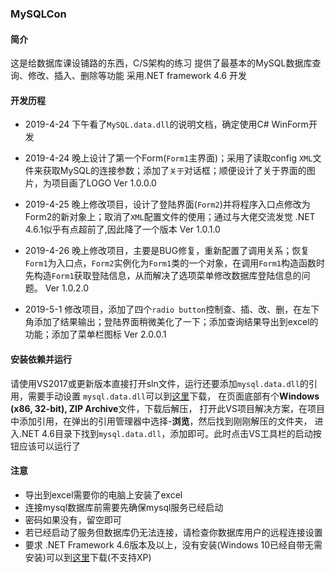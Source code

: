 ### MySQLCon

#### 简介

这是给数据库课设铺路的东西，C/S架构的练习
提供了最基本的MySQL数据库查询、修改、插入、删除等功能
采用.NET framework 4.6 开发

#### 开发历程

* 2019-4-24 下午看了`MySQL.data.dll`的说明文档，确定使用C# WinForm开发

* 2019-4-24 晚上设计了第一个Form(`Form1`主界面)；采用了读取config `XML`文件来获取MySQL的连接参数；添加了`关于`对话框；顺便设计了关于界面的图片，为项目画了LOGO
Ver 1.0.0.0

* 2019-4-25 晚上修改项目，设计了登陆界面(`Form2`)并将程序入口点修改为Form2的新对象上；取消了`XML`配置文件的使用；通过与大佬交流发觉 .NET 4.6.1似乎有点超前了,因此降了一个版本
Ver 1.0.1.0

* 2019-4-26 晚上修改项目，主要是BUG修复，重新配置了调用关系；恢复`Form1`为入口点，`Form2`实例化为`Form1`类的一个对象，在调用`Form1`构造函数时先构造`Form1`获取登陆信息，从而解决了选项菜单修改数据库登陆信息的问题。
Ver 1.0.2.0

* 2019-5-1 修改项目，添加了四个`radio button`控制查、插、改、删，在左下角添加了结果输出；登陆界面稍微美化了一下；添加查询结果导出到excel的功能；添加了菜单栏图标
Ver 2.0.0.1

#### 安装依赖并运行

请使用VS2017或更新版本直接打开sln文件，运行还要添加`mysql.data.dll`的引用，需要手动设置
`mysql.data.dll`可以到[这里](https://dev.mysql.com/downloads/windows/visualstudio/)下载，
在页面底部有个**Windows (x86, 32-bit), ZIP Archive**文件，下载后解压，
打开此VS项目解决方案，在项目中添加引用，在弹出的引用管理器中选择-**浏览**，然后找到刚刚解压的文件夹，
进入.NET 4.6目录下找到`mysql.data.dll`，添加即可。此时点击VS工具栏的启动按钮应该可以运行了


#### 注意

* 导出到excel需要你的电脑上安装了excel
* 连接mysql数据库前需要先确保mysql服务已经启动
* 密码如果没有，留空即可
* 若已经启动了服务但数据库仍无法连接，请检查你数据库用户的远程连接设置
* 要求 .NET Framework 4.6版本及以上，没有安装(Windows 10已经自带无需安装)可以到[这里](http://download.microsoft.com/download/1/4/A/14A6C422-0D3C-4811-A31F-5EF91A83C368/NDP46-KB3045560-Web.exe)下载(不支持XP)
